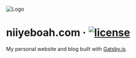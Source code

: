 ![Logo](https://niiyeboah.com/logo.png 'Logo')

# niiyeboah.com &middot; [![license](https://img.shields.io/github/license/mashape/apistatus.svg?style=flat-square)](https://github.com/niiyeboah/niiyeboah-blog/blob/master/LICENSE)

My personal website and blog built with [Gatsby.js](https://www.gatsbyjs.org/).

